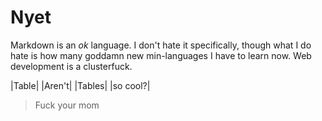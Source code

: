 # Nyet

Markdown is an _ok_ language. I don't hate it specifically, though what I do hate is how many goddamn new min-languages I have to learn now. Web development is a clusterfuck. 

|Table|
|Aren't|
|Tables|
|so cool?|

>Fuck your mom
